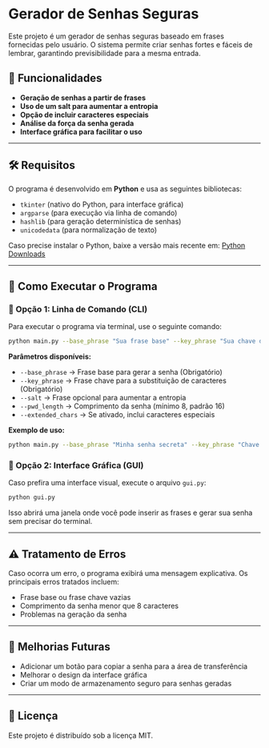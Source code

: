 # Gerador de Senhas Seguras

Este projeto é um gerador de senhas seguras baseado em frases fornecidas pelo usuário. O sistema permite criar senhas fortes e fáceis de lembrar, garantindo previsibilidade para a mesma entrada.

## 📌 Funcionalidades
- **Geração de senhas a partir de frases**
- **Uso de um salt para aumentar a entropia**
- **Opção de incluir caracteres especiais**
- **Análise da força da senha gerada**
- **Interface gráfica para facilitar o uso**

---

## 🛠 Requisitos
O programa é desenvolvido em **Python** e usa as seguintes bibliotecas:
- `tkinter` (nativo do Python, para interface gráfica)
- `argparse` (para execução via linha de comando)
- `hashlib` (para geração determinística de senhas)
- `unicodedata` (para normalização de texto)

Caso precise instalar o Python, baixe a versão mais recente em: [Python Downloads](https://www.python.org/downloads/)

---

## 🚀 Como Executar o Programa
### 🔹 Opção 1: Linha de Comando (CLI)
Para executar o programa via terminal, use o seguinte comando:

```sh
python main.py --base_phrase "Sua frase base" --key_phrase "Sua chave de segurança" --salt "Seu salt" --pwd_length 16 --extended_chars
```

**Parâmetros disponíveis:**
- `--base_phrase` → Frase base para gerar a senha (Obrigatório)
- `--key_phrase` → Frase chave para a substituição de caracteres (Obrigatório)
- `--salt` → Frase opcional para aumentar a entropia
- `--pwd_length` → Comprimento da senha (mínimo 8, padrão 16)
- `--extended_chars` → Se ativado, inclui caracteres especiais

**Exemplo de uso:**
```sh
python main.py --base_phrase "Minha senha secreta" --key_phrase "Chave de segurança" --salt "Salt seguro" --pwd_length 16 --extended_chars
```

### 🔹 Opção 2: Interface Gráfica (GUI)
Caso prefira uma interface visual, execute o arquivo `gui.py`:

```sh
python gui.py
```

Isso abrirá uma janela onde você pode inserir as frases e gerar sua senha sem precisar do terminal.

---

## ⚠ Tratamento de Erros
Caso ocorra um erro, o programa exibirá uma mensagem explicativa. Os principais erros tratados incluem:
- Frase base ou frase chave vazias
- Comprimento da senha menor que 8 caracteres
- Problemas na geração da senha

---

## 📌 Melhorias Futuras
- Adicionar um botão para copiar a senha para a área de transferência
- Melhorar o design da interface gráfica
- Criar um modo de armazenamento seguro para senhas geradas

---

## 📄 Licença
Este projeto é distribuído sob a licença MIT.

